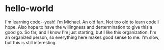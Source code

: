 # hello-world
I'm learning code--yeah!
I'm Michael. An old fart. Not too old to learn code I hope. Also hope to have the willingness and dertermination to give this a good go. So far, and I know I'm just starting, but I like this organization. I'm an organized person, so everything here makes good sense to me.
I'm slow, but this is still interesting.
